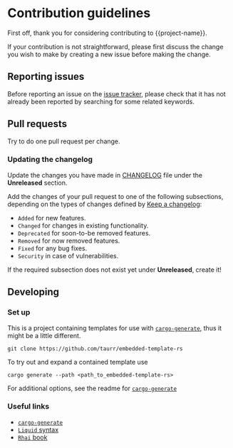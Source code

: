 # Contribution guidelines

First off, thank you for considering contributing to {{project-name}}.

If your contribution is not straightforward, please first discuss the change you
wish to make by creating a new issue before making the change.

## Reporting issues

Before reporting an issue on the
[issue tracker](https://github.com/{{username}}/{{project-name}}/issues),
please check that it has not already been reported by searching for some related
keywords.

## Pull requests

Try to do one pull request per change.

### Updating the changelog

Update the changes you have made in
[CHANGELOG](https://github.com/{{username}}/{{project-name}}/blob/main/CHANGELOG.md)
file under the **Unreleased** section.

Add the changes of your pull request to one of the following subsections,
depending on the types of changes defined by
[Keep a changelog](https://keepachangelog.com/en/1.0.0/):

- `Added` for new features.
- `Changed` for changes in existing functionality.
- `Deprecated` for soon-to-be removed features.
- `Removed` for now removed features.
- `Fixed` for any bug fixes.
- `Security` in case of vulnerabilities.

If the required subsection does not exist yet under **Unreleased**, create it!

## Developing

### Set up

This is a project containing templates for use with [`cargo-generate`], thus it might be a little different.

```shell
git clone https://github.com/taurr/embedded-template-rs
```

To try out and expand a contained template use

```shell
cargo generate --path <path_to_embedded-template-rs>
```

For additional options, see the readme for [`cargo-generate`]

### Useful links

* [`cargo-generate`]
* [`Liquid` syntax](https://shopify.github.io/liquid/basics/introduction/)
* [`Rhai` book](https://rhai.rs/book/)

[`cargo-generate`]: https://github.com/cargo-generate/cargo-generate
